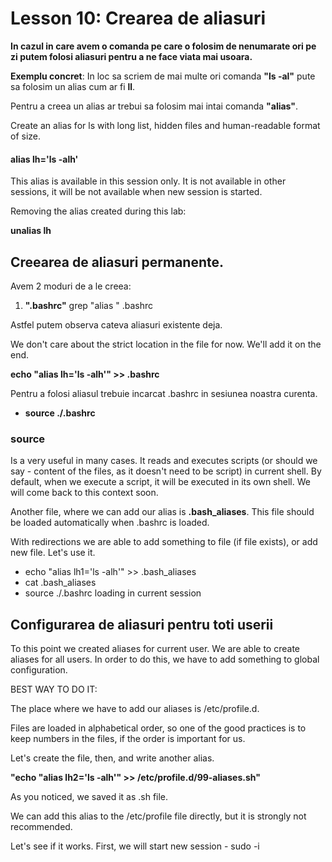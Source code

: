 # Lesson 10: Crearea de aliasuri

**In cazul in care avem o comanda pe care o folosim de nenumarate ori pe zi putem folosi aliasuri pentru a ne face viata mai usoara.**

**Exemplu concret**:  In loc sa scriem de mai multe ori comanda **"ls -al"** pute sa folosim un alias cum ar fi **ll**.

Pentru a creea un alias ar trebui sa folosim mai intai comanda **"alias"**.

Create an alias for ls with long list, hidden files and human-readable format of size.
####  alias lh='ls -alh'

This alias is available in this session only. It is not available in other sessions, it will be not available when new session is started.

Removing the alias created during this lab:

**unalias lh**

## Creearea de aliasuri permanente.

Avem 2 moduri de a le creea:
1. **".bashrc"**  grep "alias " .bashrc

Astfel putem observa cateva aliasuri existente deja.

We don't care about the strict location in the file for now. We'll add it on the end.

**echo "alias lh='ls -alh'" >> .bashrc** 

Pentru a folosi aliasul trebuie incarcat .bashrc in sesiunea noastra curenta.

* **source ./.bashrc**

### source

Is a very useful in many cases. It reads and executes scripts (or should we say - content of the files, as it doesn't need to be script) in current shell. By default, when we execute a script, it will be executed in its own shell. We will come back to this context soon.

Another file, where we can add our alias is **.bash_aliases**. This file should be loaded automatically when .bashrc is loaded.

With redirections we are able to add something to file (if file exists), or add new file. Let's use it.

* echo "alias lh1='ls -alh'" >> .bash_aliases
* cat .bash_aliases
* source ./.bashrc  loading in current session

## Configurarea de aliasuri pentru toti userii

To this point we created aliases for current user. We are able to create aliases for all users. In order to do this, we have to add something to global configuration.

BEST WAY TO DO IT:

The place where we have to add our aliases is /etc/profile.d.

Files are loaded in alphabetical order, so one of the good practices is to keep numbers in the files, if the order is important for us.

Let's create the file, then, and write another alias.

**"echo "alias lh2='ls -alh'" >> /etc/profile.d/99-aliases.sh"**

As you noticed, we saved it as .sh file.

We can add this alias to the /etc/profile file directly, but it is strongly not recommended.

Let's see if it works. First, we will start new session - sudo -i 

